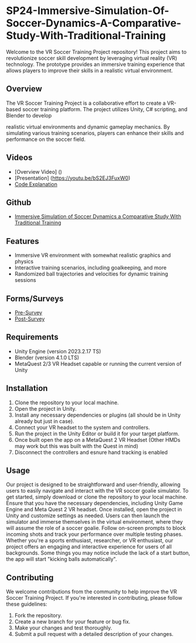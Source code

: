 # SP24-Immersive-Simulation-Of-Soccer-Dynamics-A-Comparative-Study-With-Traditional-Training


Welcome to the VR Soccer Training Project repository! This project aims to revolutionize soccer skill development by leveraging virtual reality (VR) technology. The prototype provides an immersive training experience that allows players to improve their skills in a realistic virtual environment.

## Overview

The VR Soccer Training Project is a collaborative effort to create a VR-based soccer training platform. The project utilizes Unity, C# scripting, and Blender to develop

realistic virtual environments and dynamic gameplay mechanics. By simulating various training scenarios, players can enhance their skills and performance on the soccer field.

## Videos

* [Overview Video] ()
* [Presentation] (https://youtu.be/bS2EJ3FuxW0)
* [Code Explanation](https://youtu.be/tWIzXl8WetY)

## Github

* [Immersive Simulation of Soccer Dynamics a Comparative Study With Traditional Training](https://github.com/csu-hci-projects/SP24-Immersive-Simulation-Of-Soccer-Dynamics-A-Comparative-Study-With-Traditional-Training)

## Features

- Immersive VR environment with somewhat realistic graphics and physics
- Interactive training scenarios, including goalkeeping, and more
- Randomized ball trajectories and velocities for dynamic training sessions

## Forms/Surveys

* [Pre-Survey](https://forms.office.com/r/Cbb3DumYSh)
* [Post-Survey](https://forms.office.com/r/RQWwyHQpdS)

## Requirements

- Unity Engine (version 2023.2.17 TS)
- Blender (version 4.1.0 LTS)
- MetaQuest 2/3 VR Headset capable or running the current version of Unity

## Installation

1. Clone the repository to your local machine.
1. Open the project in Unity.
1. Install any necessary dependencies or plugins (all should be in Unity already but just in case).
1. Connect your VR headset to the system and controllers.
1. Run the project in the Unity Editor or build it for your target platform.
1. Once built open the app on a MetaQuest 2 VR Headset (Other HMDs may work but this was built with the Quest in mind)
1. Disconnect the controllers and esnure hand tracking is enabled

## Usage

Our project is designed to be straightforward and user-friendly, allowing users to easily navigate and interact with the VR soccer goalie simulator. To get started, simply download or clone the repository to your local machine. Ensure that you have the necessary dependencies, including Unity Game Engine and Meta Quest 2 VR headset. Once installed, open the project in Unity and customize settings as needed. Users can then launch the simulator and immerse themselves in the virtual environment, where they will assume the role of a soccer goalie. Follow on-screen prompts to block incoming shots and track your performance over multiple testing phases. Whether you're a sports enthusiast, researcher, or VR enthusiast, our project offers an engaging and interactive experience for users of all backgrounds. Some things you may notice include the lack of a start button, the app will start "kicking balls automatically".

## Contributing

We welcome contributions from the community to help improve the VR Soccer Training Project. If you're interested in contributing, please follow these guidelines:

1. Fork the repository.
1. Create a new branch for your feature or bug fix.
1. Make your changes and test thoroughly.
1. Submit a pull request with a detailed description of your changes.

